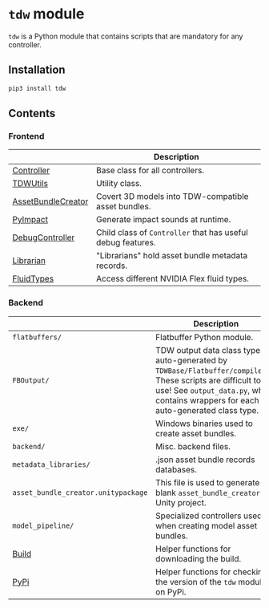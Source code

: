 # `tdw` module

`tdw` is a Python module that contains scripts that are mandatory for any controller.

## Installation

```bash
pip3 install tdw
```

## Contents

### Frontend

|                                                              | Description                                                 |
| ------------------------------------------------------------ | ----------------------------------------------------------- |
| [Controller](https://github.com/threedworld-mit/tdw/blob/master/Documentation/python/controller.md) | Base class for all controllers.                             |
| [TDWUtils](https://github.com/threedworld-mit/tdw/blob/master/Documentation/python/tdw_utils.md) | Utility class.                                              |
| [AssetBundleCreator](https://github.com/threedworld-mit/tdw/blob/master/Documentation/python/asset_bundle_creator.md) | Covert 3D models into TDW-compatible asset bundles.         |
| [PyImpact](https://github.com/threedworld-mit/tdw/blob/master/Documentation/python/py_impact.md) | Generate impact sounds at runtime.                          |
| [DebugController](https://github.com/threedworld-mit/tdw/blob/master/Documentation/python/debug_controller.md) | Child class of `Controller` that has useful debug features. |
| [Librarian](https://github.com/threedworld-mit/tdw/blob/master/Documentation/python/librarian/librarian.md) | "Librarians" hold asset bundle metadata records.            |
| [FluidTypes](https://github.com/threedworld-mit/tdw/blob/master/Documentation/python/fluid_types.md) | Access different NVIDIA Flex fluid types.                   |

### Backend

|                                                              | Description                                                  |
| ------------------------------------------------------------ | ------------------------------------------------------------ |
| `flatbuffers/`                                               | Flatbuffer Python module.                                    |
| `FBOutput/`                                                  | TDW output data class types auto-generated by `TDWBase/Flatbuffer/compile.py`. These scripts are difficult to use! See `output_data.py`, which contains wrappers for each auto-generated class type. |
| `exe/`                                                       | Windows binaries used to create asset bundles.               |
| `backend/`                                                   | Misc. backend files.                                         |
| `metadata_libraries/`                                        | .json asset bundle records databases.                        |
| `asset_bundle_creator.unitypackage`                          | This file is used to generate a blank `asset_bundle_creator` Unity project. |
| `model_pipeline/`                                            | Specialized controllers used when creating model asset bundles. |
| [Build](https://github.com/threedworld-mit/tdw/blob/master/Documentation/python/build.md) | Helper functions for downloading the build.                  |
| [PyPi](https://github.com/threedworld-mit/tdw/blob/master/Documentation/python/pypi.md) | Helper functions for checking the version of the `tdw` module on PyPi. |
